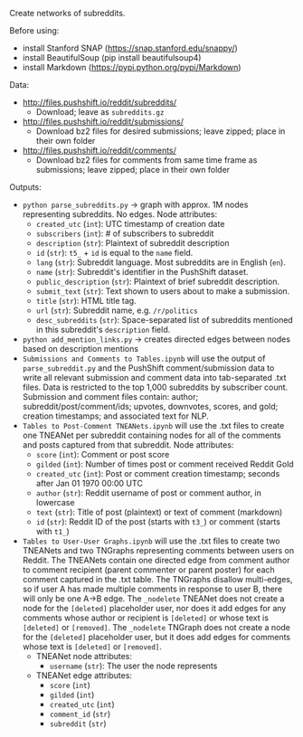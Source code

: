 Create networks of subreddits.

Before using:
- install Stanford SNAP (https://snap.stanford.edu/snappy/)
- install BeautifulSoup (pip install beautifulsoup4)
- install Markdown (https://pypi.python.org/pypi/Markdown)

Data:
- http://files.pushshift.io/reddit/subreddits/
    - Download; leave as `subreddits.gz`
- http://files.pushshift.io/reddit/submissions/
    - Download bz2 files for desired submissions; leave zipped; place in their own folder
- http://files.pushshift.io/reddit/comments/
    - Download bz2 files for comments from same time frame as submissions; leave zipped; place in their own folder
 
Outputs:
- `python parse_subreddits.py` -> graph with approx. 1M nodes representing subreddits. No edges. Node attributes:
    - `created_utc` (`int`): UTC timestamp of creation date
    - `subscribers` (`int`): \# of subscribers to subreddit
    - `description` (`str`): Plaintext of subreddit description
    - `id` (`str`): `t5_` + `id` is equal to the `name` field.
    - `lang` (`str`): Subreddit language. Most subreddits are in English (`en`).
    - `name` (`str`): Subreddit's identifier in the PushShift dataset.
    - `public_description` (`str`): Plaintext of brief subreddit description.
    - `submit_text` (`str`): Text shown to users about to make a submission.
    - `title` (`str`): HTML title tag.
    - `url` (`str`): Subreddit name, e.g. `/r/politics`
    - `desc_subreddits` (`str`): Space-separated list of subreddits mentioned in this subreddit's `description` field.
- `python add_mention_links.py` -> creates directed edges between nodes based on description mentions
- `Submissions and Comments to Tables.ipynb` will use the output of `parse_subreddit.py` and the PushShift comment/submission data to write all relevant submission and comment data into tab-separated .txt files. Data is restricted to the top 1,000 subreddits by subscriber count. Submission and comment files contain: author; subreddit/post/comment/ids; upvotes, downvotes, scores, and gold; creation timestamps; and associated text for NLP.
- `Tables to Post-Comment TNEANets.ipynb` will use the .txt files to create one TNEANet per subreddit containing nodes for all of the comments and posts captured from that subreddit. Node attributes:
    - `score` (`int`): Comment or post score
    - `gilded` (`int`): Number of times post or comment received Reddit Gold
    - `created_utc` (`int`): Post or comment creation timestamp; seconds after Jan 01 1970 00:00 UTC
    - `author` (`str`): Reddit username of post or comment author, in lowercase
    - `text` (`str`): Title of post (plaintext) or text of comment (markdown)
    - `id` (`str`): Reddit ID of the post (starts with `t3_`) or comment (starts with `t1_`)
- `Tables to User-User Graphs.ipynb` will use the .txt files to create two TNEANets and two TNGraphs representing comments between users on Reddit. The TNEANets contain one directed edge from comment author to comment recipient (parent commenter or parent poster) for each comment captured in the .txt table. The TNGraphs disallow multi-edges, so if user A has made multiple comments in response to user B, there will only be one A->B edge. The `_nodelete` TNEANet does not create a node for the `[deleted]` placeholder user, nor does it add edges for any comments whose author or recipient is `[deleted]` or whose text is `[deleted]` or `[removed]`. The `_nodelete` TNGraph does not create a node for the `[deleted]` placeholder user, but it does add edges for comments whose text is `[deleted]` or `[removed]`.
    - TNEANet node attributes:
        - `username` (`str`): The user the node represents
    - TNEANet edge attributes:
        - `score` (`int`)
        - `gilded` (`int`)
        - `created_utc` (`int`)
        - `comment_id` (`str`)
        - `subreddit` (`str`)
